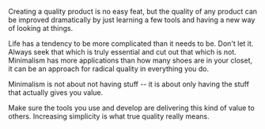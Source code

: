 Creating a quality product is no easy feat, but the quality of any
product can be improved dramatically by just learning a few tools and having a
new way of looking at things.

Life has a tendency to be more complicated than it needs to be.
Don't let it. Always seek that which is truly essential and cut
out that which is not. Minimalism has more applications than how many
shoes are in your closet, it can be an approach for radical quality
in everything you do.

Minimalism is not about not having stuff -- it is about only having the stuff
that actually gives you value.

Make sure the tools you use and develop are delivering this kind of value
to others. Increasing simplicity is what true quality really means.
